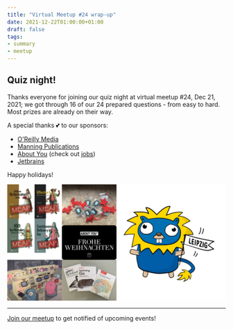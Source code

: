 ```yaml
---
title: "Virtual Meetup #24 wrap-up"
date: 2021-12-22T01:00:00+01:00
draft: false
tags:
- summary
- meetup
---
```


## Quiz night!

Thanks everyone for joining our quiz night at virtual meetup #24, Dec 21, 2021;
we got through 16 of our 24 prepared questions - from easy to hard. Most prizes
are already on their way.

A special thanks 💕 to our sponsors:

* [O'Reilly Media](https://www.oreilly.com/pub/cpc/323592)
* [Manning Publications](https://manning.com)
* [About You](https://www.aboutyou.com) (check out [jobs](https://corporate.aboutyou.de/en/jobs/senior-golang-developer))
* [Jetbrains](https://www.jetbrains.com/)

Happy holidays!

![](/images/meetup-24-prizes.png)

----

[Join our meetup](https://www.meetup.com/Leipzig-Golang) to get notified of
upcoming events!

